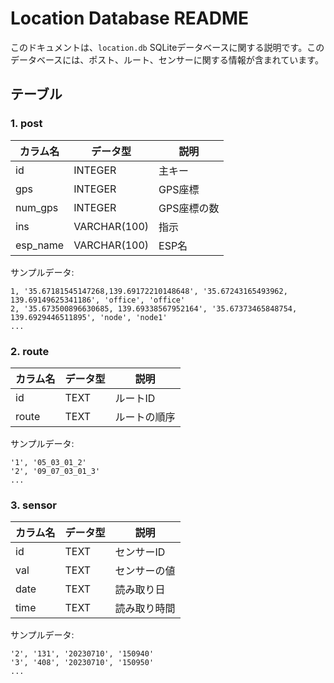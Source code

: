 
# Location Database README

このドキュメントは、`location.db` SQLiteデータベースに関する説明です。このデータベースには、ポスト、ルート、センサーに関する情報が含まれています。

## テーブル

### 1. post

| カラム名   | データ型        | 説明                                |
|------------|-----------------|-------------------------------------|
| id         | INTEGER        | 主キー                              |
| gps        | INTEGER        | GPS座標                             |
| num_gps    | INTEGER        | GPS座標の数                         |
| ins        | VARCHAR(100)   | 指示                               |
| esp_name   | VARCHAR(100)   | ESP名                               |

サンプルデータ:
```
1, '35.67181545147268,139.69172210148648', '35.67243165493962, 139.69149625341186', 'office', 'office'
2, '35.673500896630685, 139.69338567952164', '35.67373465848754, 139.6929446511895', 'node', 'node1'
...
```

### 2. route

| カラム名 | データ型   | 説明           |
|----------|------------|----------------|
| id       | TEXT       | ルートID      |
| route    | TEXT       | ルートの順序  |

サンプルデータ:
```
'1', '05_03_01_2'
'2', '09_07_03_01_3'
...
```

### 3. sensor

| カラム名 | データ型   | 説明          |
|----------|------------|--------------|
| id       | TEXT       | センサーID   |
| val      | TEXT       | センサーの値 |
| date     | TEXT       | 読み取り日   |
| time     | TEXT       | 読み取り時間 |

サンプルデータ:
```
'2', '131', '20230710', '150940'
'3', '408', '20230710', '150950'
...
```
